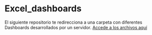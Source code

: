 # Excel_dashboards
El siguiente repositorio te redirecciona a una carpeta con diferentes Dashboards desarrollados por un servidor. 
[Accede a los archivos aquí](https://1drv.ms/f/c/0940360020b10d46/Eni2xDzPUTtLpBhlDV7PZnABpZkKBlFVq0nSiek4LwZlkw?e=pGfoFH)
